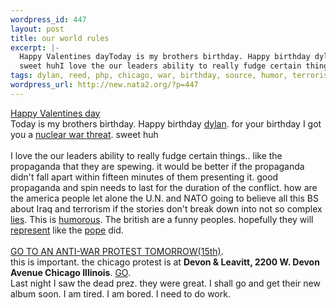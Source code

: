 ```yaml
--- 
wordpress_id: 447
layout: post
title: our world rules
excerpt: |-
  Happy Valentines dayToday is my brothers birthday. Happy birthday dylan. for your birthday I got you a nuclear war threat.
  sweet huhI love the our leaders ability to really fudge certain things.. like the propagand...
tags: dylan, reed, php, chicago, war, birthday, source, humor, terrorism, asia, iraq
wordpress_url: http://new.nata2.org/?p=447
---
```

<a href="http://www.monstromart.com/framegrabs/9F13/21.jpg">Happy Valentines day</a><br/>Today is my brothers birthday. Happy birthday <a href="http://www.dylanreed.org">dylan</a>. for your birthday I got you a <a href="http://news.bbc.co.uk/2/hi/asia-pacific/2757923.stm">nuclear war threat</a>.
sweet huh<br/><br/>I love the our leaders ability to really fudge certain things.. like the propaganda that they are spewing. it would be better if the propaganda didn't fall apart within fifteen minutes of them presenting it. good propaganda and spin needs to last for the duration of the conflict. how are the america people let alone the U.N. and NATO going to believe all this BS about Iraq and terrorism if the stories don't break down into not so complex <a href="http://abcnews.go.com/sections/wnt/US/terror030213_falsealarm.html">lies</a>. This is <a href="http://images.icnetwork.co.uk/upl/mirror/feb2003/1/8/00010A29-9D0C-1E4C-9CC180BFB6FA0000.jpg">humorous</a>. The british are a funny peoples. hopefully they will <a href="http://www.thisislondon.com/news/articles/3392603?source=Evening%20Standard">represent</a> like the <a href="http://www.washingtonpost.com/wp-dyn/articles/A7552-2003Feb14.html">pope</a> did.<br/><br/><a href="http://www.unitedforpeace.org/calendar.php?calid=1342">GO TO AN ANTI-WAR PROTEST TOMORROW(15th)</a>.<br/>this is important. the chicago protest is at <b>Devon & Leavitt, 2200 W. Devon Avenue Chicago Illinois</b>. <a href="http://www.chicagoantiwar.org/">GO</a>.<br/>Last night I saw the dead prez. they were great. I shall go and get their new album soon. I am tired. I am bored. I need to do work. 
